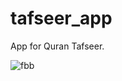 # tafseer_app

App for Quran Tafseer.

![fbb](https://user-images.githubusercontent.com/62403134/109527124-9a379280-7ab3-11eb-8427-333f63efe427.JPG)
